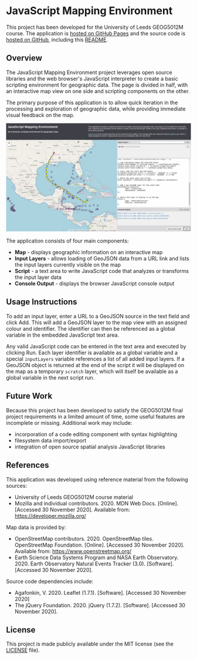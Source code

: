 # JavaScript Mapping Environment

This project has been developed for the University of Leeds GEOG5012M course. The application is [hosted on GitHub Pages](https://anth-dj.github.io/geog5012m_project/) and the source code is [hosted on GitHub](https://github.com/anth-dj/geog5012m_project), including this [README](https://github.com/anth-dj/geog5012m_project/blob/main/README.md).

## Overview

The JavaScript Mapping Environment project leverages open source libraries and the web browser's JavaScript interpreter to create a basic scripting environment for geographic data. The page is divided in half, with an interactive map view on one side and scripting components on the other.

The primary purpose of this application is to allow quick iteration in the processing and exploration of geographic data, while providing immediate visual feedback on the map.

![alt text](screenshot.jpg "Screenshot of example data exploration")

The application consists of four main components:
* **Map** - displays geographic information on an interactive map
* **Input Layers** - allows loading of GeoJSON data from a URL link and lists the input layers currently visible on the map 
* **Script** - a text area to write JavaScript code that analyzes or transforms the input layer data
* **Console Output** - displays the browser JavaScript console output

## Usage Instructions

To add an input layer, enter a URL to a GeoJSON source in the text field and click Add. This will add a GeoJSON layer to the map view with an assigned colour and identifier. The identifier can then be referenced as a global variable in the embedded JavaScript text area. 

Any valid JavaScript code can be entered in the text area and executed by clicking Run. Each layer identifier is available as a global variable and a special `inputLayers` variable references a list of all added input layers. If a GeoJSON object is returned at the end of the script it will be displayed on the map as a temporary `scratch` layer, which will itself be available as a global variable in the next script run.

## Future Work

Because this project has been developed to satisfy the GEOG5012M final project requirements in a limited amount of time, some useful features are incomplete or missing. Additional work may include:

* incorporation of a code editing component with syntax highlighting
* filesystem data import/export
* integration of open source spatial analysis JavaScript libraries

## References

This application was developed using reference material from the following sources:

* University of Leeds GEOG5012M course material
* Mozilla and individual contributors. 2020. MDN Web Docs. [Online]. [Accessed 30 November 2020]. Available from: https://developer.mozilla.org/

Map data is provided by:
* OpenStreetMap contributors. 2020. OpenStreetMap tiles. OpenStreetMap Foundation. [Online]. [Accessed 30 November 2020]. Available from: https://www.openstreetmap.org/
* Earth Science Data Systems Program and NASA Earth Observatory. 2020. Earth Observatory Natural Events Tracker (3.0). [Software]. [Accessed 30 November 2020].

Source code dependencies include:
* Agafonkin, V. 2020. Leaflet (1.7.1). [Software]. [Accessed 30 November 2020]
* The jQuery Foundation. 2020. jQuery (1.7.2). [Software]. [Accessed 30 November 2020].

## License

This project is made publicly available under the MIT license (see the [LICENSE](./LICENSE) file).